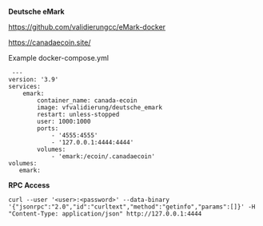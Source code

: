 **Deutsche eMark**

https://github.com/validierungcc/eMark-docker

https://canadaecoin.site/


Example docker-compose.yml

     ---
    version: '3.9'
    services:
        emark:
            container_name: canada-ecoin
            image: vfvalidierung/deutsche_emark
            restart: unless-stopped
            user: 1000:1000
            ports:
                - '4555:4555'
                - '127.0.0.1:4444:4444'
            volumes:
                - 'emark:/ecoin/.canadaecoin'
    volumes:
       emark:

**RPC Access**

    curl --user '<user>:<password>' --data-binary '{"jsonrpc":"2.0","id":"curltext","method":"getinfo","params":[]}' -H "Content-Type: application/json" http://127.0.0.1:4444
